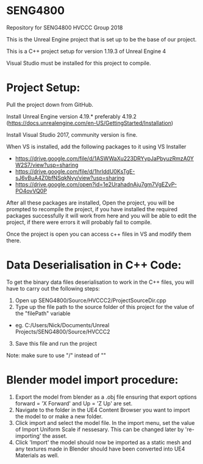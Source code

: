 # SENG4800
Repository for SENG4800 HVCCC Group 2018

This is the Unreal Engine project that is set up to be the base of our project.

This is a C++ project setup for version 1.19.3 of Unreal Engine 4

Visual Studio must be installed for this project to compile.

# Project Setup:

Pull the project down from GitHub.

Install Unreal Engine version 4.19.* preferably 4.19.2 (https://docs.unrealengine.com/en-US/GettingStarted/Installation)

Install Visual Studio 2017, community version is fine.

When VS is installed, add the following packages to it using VS Installer
- https://drive.google.com/file/d/1ASWWaXu223DRYypJaPbyuzRmzA0YW2S7/view?usp=sharing
- https://drive.google.com/file/d/1hrIddU0KsTgE-sJ6vBuA4Z0bfNSqkNvy/view?usp=sharing
- https://drive.google.com/open?id=1e2UrahadnAju7gm7VgEZvP-PO4ovVQ0P

After all these packages are installed, Open the project, you will be prompted to recompile the project, if you have installed the required packages successfully it will work from here and you will be able to edit the project, if there were errors it will probably fail to compile.

Once the project is open you can access c++ files in VS and modify them there.

# Data Deserialisation in C++ Code:

To get the binary data files deserialisation to work in the C++ files, you will have to carry out the following steps:
1. Open up SENG4800/Source/HVCCC2/ProjectSourceDir.cpp
2. Type up the file path to the source folder of this project for the value of the "filePath" variable
* eg. C:/Users/Nick/Documents/Unreal Projects/SENG4800/Source/HVCCC2
3. Save this file and run the project

Note: make sure to use "/" instead of "\"


# Blender model import procedure:

1. Export the model from blender as a .obj file ensuring that export options forward = 'X Forward' and Up = 'Z Up' are set.
2. Navigate to the folder in the UE4 Content Browser you want to import the model to or make a new folder.
3. Click import and select the model file. In the import menu, set the value of Import Uniform Scale if nessesary. This can be changed later by 're-importing' the asset.
4. Click 'Import' the model should now be imported as a static mesh and any textures made in Blender should have been converted into UE4 Materials as well. 